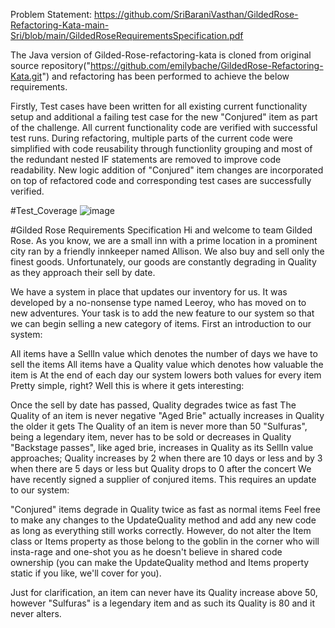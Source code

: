 Problem Statement: https://github.com/SriBaraniVasthan/GildedRose-Refactoring-Kata-main-Sri/blob/main/GildedRoseRequirementsSpecification.pdf

The Java version of Gilded-Rose-refactoring-kata is cloned from original source repository("https://github.com/emilybache/GildedRose-Refactoring-Kata.git") and refactoring has been performed to achieve the below requirements. 

Firstly, Test cases have been written for all existing current functionality setup and additional a failing test case for the new "Conjured" item as part of the challenge. All current functionality code are verified with successful test runs.
During refactoring, multiple parts of the current code were simplified with code reusability through functionlity grouping and most of the redundant nested IF statements are removed to improve code readability. 
New logic addition of "Conjured" item changes are incorporated on top of refactored code and corresponding test cases are successfully verified.

#Test_Coverage
![image](https://github.com/SriBaraniVasthan/GildedRose-Refactoring-Kata-main-Sri/assets/63550126/afd77385-4c6d-4e41-b1e3-6b1a7f249045)


#Gilded Rose Requirements Specification
Hi and welcome to team Gilded Rose. As you know, we are a small inn with a prime location in a prominent city ran by a friendly innkeeper named Allison. We also buy and sell only the finest goods. Unfortunately, our goods are constantly degrading in Quality as they approach their sell by date.

We have a system in place that updates our inventory for us. It was developed by a no-nonsense type named Leeroy, who has moved on to new adventures. Your task is to add the new feature to our system so that we can begin selling a new category of items. First an introduction to our system:

All items have a SellIn value which denotes the number of days we have to sell the items
All items have a Quality value which denotes how valuable the item is
At the end of each day our system lowers both values for every item
Pretty simple, right? Well this is where it gets interesting:

Once the sell by date has passed, Quality degrades twice as fast
The Quality of an item is never negative
"Aged Brie" actually increases in Quality the older it gets
The Quality of an item is never more than 50
"Sulfuras", being a legendary item, never has to be sold or decreases in Quality
"Backstage passes", like aged brie, increases in Quality as its SellIn value approaches;
Quality increases by 2 when there are 10 days or less and by 3 when there are 5 days or less but
Quality drops to 0 after the concert
We have recently signed a supplier of conjured items. This requires an update to our system:

"Conjured" items degrade in Quality twice as fast as normal items
Feel free to make any changes to the UpdateQuality method and add any new code as long as everything still works correctly. However, do not alter the Item class or Items property as those belong to the goblin in the corner who will insta-rage and one-shot you as he doesn't believe in shared code ownership (you can make the UpdateQuality method and Items property static if you like, we'll cover for you).

Just for clarification, an item can never have its Quality increase above 50, however "Sulfuras" is a legendary item and as such its Quality is 80 and it never alters.
